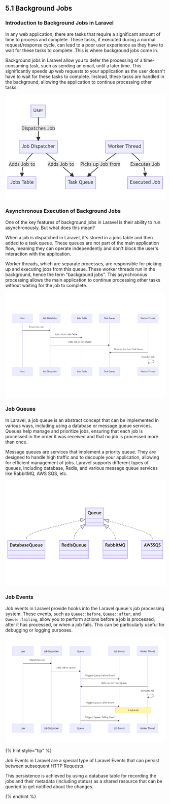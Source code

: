 ## 5.1 Background Jobs 

### Introduction to Background Jobs in Laravel

In any web application, there are tasks that require a significant amount of time to process and complete. These tasks, if executed during a normal request/response cycle, can lead to a poor user experience as they have to wait for these tasks to complete. This is where background jobs come in.

Background jobs in Laravel allow you to defer the processing of a time-consuming task, such as sending an email, until a later time. This significantly speeds up web requests to your application as the user doesn't have to wait for these tasks to complete. Instead, these tasks are handled in the background, allowing the application to continue processing other tasks.

![img_8.png](img_8.png)

### Asynchronous Execution of Background Jobs

One of the key features of background jobs in Laravel is their ability to run asynchronously. But what does this mean?

When a job is dispatched in Laravel, it's stored in a jobs table and then added to a task queue. These queues are not part of the main application flow, meaning they can operate independently and don't block the user's interaction with the application.

Worker threads, which are separate processes, are responsible for picking up and executing jobs from this queue. These worker threads run in the background, hence the term "background jobs". This asynchronous processing allows the main application to continue processing other tasks without waiting for the job to complete.

![img_7.png](img_7.png)

### Job Queues 

In Laravel, a job queue is an abstract concept that can be implemented in various ways, including using a database or message queue services. Queues help manage and prioritize jobs, ensuring that each job is processed in the order it was received and that no job is processed more than once.

Message queues are services that implement a priority queue. They are designed to handle high traffic and to decouple your application, allowing for efficient management of jobs. Laravel supports different types of queues, including database, Redis, and various message queue services like RabbitMQ, AWS SQS, etc.

![img_6.png](img_6.png)

### Job Events

Job events in Laravel provide hooks into the Laravel queue's job processing system. These events, such as `Queue::before`, `Queue::after`, and `Queue::failing`, allow you to perform actions before a job is processed, after it has processed, or when a job fails. This can be particularly useful for debugging or logging purposes.

![img_5.png](img_5.png)

{% hint style="tip" %}

Job Events in Laravel are a special type of Laravel Events that can persist between subsequent HTTP Requests.

This persistence is achieved by using a database table for recording the jobs and their metadata (including status) as a shared resource that can be queried to get notified about the changes.

{% endhint %}
